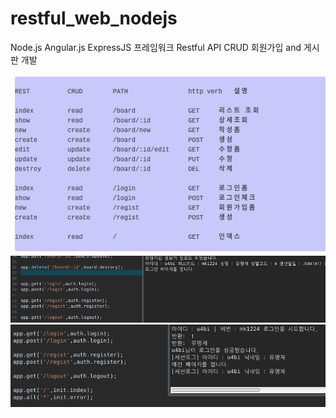 # restful_web_nodejs
Node.js Angular.js ExpressJS 프레임워크 Restful API CRUD 회원가입 and 게시판 개발

![Alt text](./readme_imgs/16.png)
![Alt text](./readme_imgs/4.png)
![Alt text](./readme_imgs/6.png)
